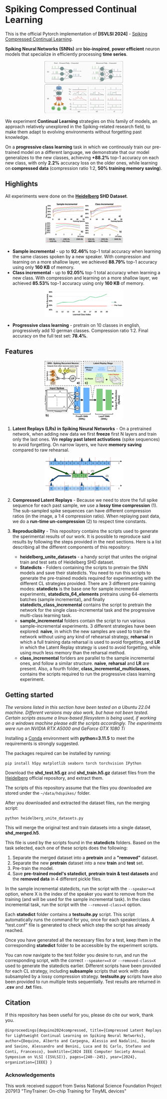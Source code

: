 # Spiking Compressed Continual Learning
This is the official Pytorch implementation of **\[ISVLSI 2024\]** - [Spiking Compressed Continual Learning](https://arxiv.org/abs/2407.03111).

**Spiking Neural Networks (SNNs)** are **bio-inspired**, **power efficient** neuron models that specialize in efficiently processing **time series**.

<div align="center">
    <img width="50%" src="https://github.com/Dequino/Spiking-Compressed-Continual-Learning/blob/main/figure/snnn.png?raw=true"/>
</div>

We experiment **Continual Learning** strategies on this family of models, an approach relatively unexplored in the Spiking-related research field, to make them adapt to evolving environments without forgetting past knowledge.

On a **progressive class learning** task in which we continously train our pre-trained model on a different language, we demonstrate that our model generalizes to the new classes, achieving **+88.2%** top-1 accuracy on each new class, with only **2.2%** accuracy loss on the older ones, while learning on **compressed data** (compression ratio 1:2, **50% training memory saving**).

## Highlights
All experiments were done on the **[Heidelberg](https://zenkelab.org/datasets/) SHD Dataset**.

<div align="center">
    <img width="50%" src="https://github.com/Dequino/Spiking-Compressed-Continual-Learning/blob/main/figure/Figure_5.png?raw=true"/>
</div>

- **Sample incremental** - up to **92.46%** top-1 total accuracy when learning the same classes spoken by a new speaker. With compression and learning on a more shallow layer, we achieved **88.79%** top-1 accuracy using only **160 KB** of memory.
- **Class incremental** - up to **92.05%** top-1 total accuracy when learning a new class. With compression and learning on a more shallow layer, we achieved **85.53%** top-1 accuracy using only **160 KB** of memory.

<div align="center">
    <img width="50%" src="https://github.com/Dequino/Spiking-Compressed-Continual-Learning/blob/main/figure/Figure_6.png?raw=true"/>
</div>
  
- **Progressive class learning** - pretrain on 10 classes in english, progressively add 10 german classes. Compression ratio 1:2. Final accuracy on the full test set: **78.4%**.

## Features

<div align="center">
    <img width="50%" src="https://github.com/Dequino/Spiking-Compressed-Continual-Learning/blob/main/figure/LatentReplaysSNN.png?raw=true"/>
</div>

1. **Latent Replays (LRs) in Spiking Neural Networks** - On a pretrained network, when adding new data we first **freeze** first N layers and train only the last ones. We **replay past latent activations** (spike sequences) to avoid forgetting. On narrow layers, we have **memory saving** compared to raw rehearsal.

<div align="center">
    <img width="50%" src="https://github.com/Dequino/Spiking-Compressed-Continual-Learning/blob/main/figure/compression.png?raw=true"/>
</div>

2. **Compressed Latent Replays** - Because we need to store the full spike sequence for each past sample, we use a **lossy time compression** (1). The sub-sampled spike sequences can have different compression ratios (in the image, a 1:4 compression ratio). When replaying past data, we do a **run-time un-compression** (2) to respect time constants.

3. **Reproducibility** - This repository contains the scripts used to generate the sperimental results of our work. It is possible to reproduce said results by following the steps provided in the next sections. Here is a list describing all the different components of this repository:
    - **heidelberg_unite_datasets** - a handy script that unites the original train and test sets of Heidelberg SHD dataset.
    - **Statedicts** - Folders containing the scripts to pretrain the SNN models and save their statedicts. You need to run this scripts to generate the pre-trained models required for experimenting with the different CL strategies provided. There are 3 different pre-training modes: **statedicts** is the base one for sample incremental experiments, **statedicts_64_elements** pretrains using 64-elements batches (sample incremental), and finally **statedicts_class_incremental** contains the script to pretrain the network for the single class-incremental task and the progressive multi-class learning task.   
    - **sample_incremental** folders contain the script to run various sample-incremental experiments. 3 different strategies have been explored: **naive**, in which the new samples are used to train the network without using any kind of rehearsal strategy, **reharsal** in which a full training data reharsal is used to avoid forgetting, and **LR** in which the Latent Replay strategy is used to avoid forgetting, while using much less memory than the reharsal method.
    - **class_incremental** forlders are parallel to the sample incremental ones, and follow a similar structure. **naive**, **reharsal** and **LR** are present. Also, a fourth folder, **class_incremental_multiclasses**, contains the scripts required to run the progressive class learning experiment.

## Getting started

*The versions listed in this section have been tested on a Ubuntu 22.04 machine. Different versions may also work, but have not been tested. Certain scripts assume a linux-based filesystem is being used, if working on a windows machine please edit the scripts accordingly. The experiments were run on NVIDIA RTX A5000 and GeForce GTX 1080 Ti*

Installing a [Conda](https://docs.conda.io/en/latest/) environment with **python=3.11.5** to meet the requirements is strongly suggested.

The packages required can be installed by running:

`pip install h5py matplotlib seaborn torch torchvision IPython`

Download the **shd_test.h5.gz** and **shd_train.h5.gz** dataset files from the [Heidelberg](https://zenkelab.org/datasets/) official repository, and extract them.

The scripts of this repository assume that the files you downloaded are stored under the `~/data/hdspikes/` folder.

After you downloaded and extracted the dataset files, run the merging script:

`python heidelberg_unite_datasets.py`

This will merge the original test and train datasets into a single dataset, **shd_merged.h5**.

This file is used by the scripts found in the **statedicts** folders. Based on the task selected, each one of these scripts does the following:

1. Separate the merged dataset into a **pretrain** and a **"removed"** dataset.
2. Separate the new **pretrain** dataset into a new **train** and **test** set.
3. Pre-train the model.
4. Save **pre-trained model's statedict**, **pretrain train & test datasets** and the **removed data** in 4 different pickle files.

In the sample incremental statedicts, run the script with the  `--speaker==X` option, where X is the index of the speaker you want to remove from the training (and will be used for the sample incremental task). In the class incremental task, run the script with the `--removed-class=X` option.

Each **statedict** folder contains a **testsuite.py** script. This script automatically runs the command for you, once for each speaker/class. A "test.conf" file is generated to check which step the script has already reached.

Once you have generated all the necessary files for a test, keep them in the corresponding **statedict** folder to be accessible by the experiment scripts.

You can now navigate to the test folder you desire to run, and run the corresponding script, with the correct `--speaker==X` or `--removed-class=X` used to generate the statedicts earlier. Different scripts have been provided for each CL strategy, including **subsample** scripts that work with data subsampled by a lossy compression strategy. **testsuite.py** scripts have also been provided to run multiple tests sequentially. Test results are returned in **.csv** and **.txt** files.

## Citation
If this repository has been useful for you, please do cite our work, thank you.

`
@inproceedings{dequino2024compressed,
  title={Compressed Latent Replays for Lightweight Continual Learning on Spiking Neural Networks},
  author={Dequino, Alberto and Carpegna, Alessio and Nadalini, Davide and Savino, Alessandro and Benini, Luca and Di Carlo, Stefano and Conti, Francesco},
  booktitle={2024 IEEE Computer Society Annual Symposium on VLSI (ISVLSI)},
  pages={240--245},
  year={2024},
  organization={IEEE}
}
`

### Acknowledgements
This work received support from Swiss National Science Foundation Project 207913 "TinyTrainer: On-chip Training for TinyML devices"




 


